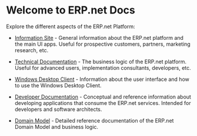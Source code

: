 # Welcome to ERP.net Docs

Explore the different aspects of the ERP.net Platform:

* [Information Site](https://docs.erp.net/info) - 
General information about the ERP.net platform and the main UI apps.
Useful for prospective customers, partners, marketing research, etc.

* [Technical Documentation](https://docs.erp.net/tech) - 
The business logic of the ERP.net platform.
Useful for advanced users, implementation consultants, developers, etc.

* [Windows Desktop Client](https://docs.erp.net/winclient) - 
Information about the user interface and how to use the Windows Desktop Client.

* [Developer Documentation](https://docs.erp.net/dev) - 
Conceptual and reference information about developing applications that consume the ERP.net services.
Intended for developers and software architects.

* [Domain Model](https://docs.erp.net/model) - 
Detailed reference documentation of the ERP.net Domain Model and business logic.
